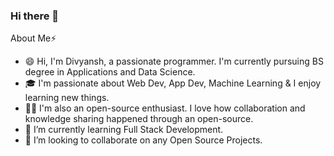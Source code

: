 ### Hi there 👋 

About Me⚡

- 😄 Hi, I'm Divyansh, a passionate programmer. I'm currently pursuing BS degree in Applications and Data Science.
- 🎓 I'm passionate about Web Dev, App Dev, Machine Learning & I enjoy learning new things.
- 👨‍💻 I'm also an open-source enthusiast. I love how collaboration and knowledge sharing happened through an open-source.
- 🌱 I’m currently learning Full Stack Development.
- 👯 I’m looking to collaborate on any Open Source Projects.



<!--
**divyansh-git22/divyansh-git22** is a ✨ _special_ ✨ repository because its `README.md` (this file) appears on your GitHub profile.

Here are some ideas to get you started:

- 🔭 I’m currently working on ...
- 🌱 I’m currently learning ...
- 👯 I’m looking to collaborate on ...
- 🤔 I’m looking for help with ...
- 💬 Ask me about ...
- 📫 How to reach me: ...
- 😄 Pronouns: ...
- ⚡ Fun fact: ...
-->
